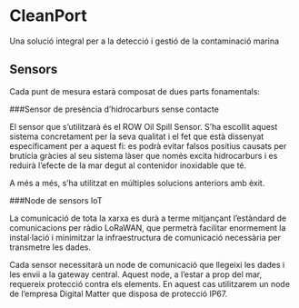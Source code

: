 # CleanPort

Una solució integral per a la detecció i gestió de la contaminació marina

## Sensors

Cada punt de mesura estarà composat de dues parts fonamentals:

###Sensor de presència d’hidrocarburs sense contacte

El sensor que s’utilitzarà és el ROW Oil Spill Sensor. S’ha escollit aquest sistema concretament per la seva qualitat i el fet que està dissenyat específicament per a aquest fi: es podrà evitar falsos positius causats per brutícia gràcies al seu sistema làser que només excita hidrocarburs i es reduirà l’efecte de la mar degut al contenidor inoxidable que té.

A més a més, s’ha utilitzat en múltiples solucions anteriors amb èxit.

###Node de sensors IoT

La comunicació de tota la xarxa es durà a terme mitjançant l’estàndard de comunicacions per ràdio LoRaWAN, que permetrà facilitar enormement la instal·lació i minimitzar la infraestructura de comunicació necessària per transmetre les dades.

Cada sensor necessitarà un node de comunicació que llegeixi les dades i les envii a la gateway central. Aquest node, a l’estar a prop del mar, requereix protecció contra els elements. En aquest cas utilitzarem un node de l’empresa Digital Matter que disposa de protecció IP67.
